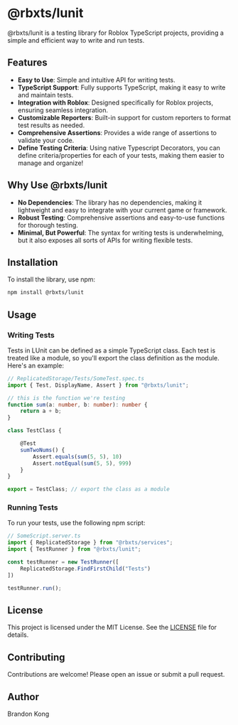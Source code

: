 # @rbxts/lunit

@rbxts/lunit is a testing library for Roblox TypeScript projects, providing a simple and efficient way to write and run tests.

## Features

- **Easy to Use**: Simple and intuitive API for writing tests.
- **TypeScript Support**: Fully supports TypeScript, making it easy to write and maintain tests.
- **Integration with Roblox**: Designed specifically for Roblox projects, ensuring seamless integration.
- **Customizable Reporters**: Built-in support for custom reporters to format test results as needed.
- **Comprehensive Assertions**: Provides a wide range of assertions to validate your code.
- **Define Testing Criteria**: Using native Typescript Decorators, you can define criteria/properties for each of your tests, making them easier to manage and organize!

## Why Use @rbxts/lunit

- **No Dependencies**: The library has no dependencies, making it lightweight and easy to integrate with your current game or framework.
- **Robust Testing**: Comprehensive assertions and easy-to-use functions for thorough testing.
- **Minimal, But Powerful**: The syntax for writing tests is underwhelming, but it also exposes all sorts of APIs for writing flexible tests.

## Installation

To install the library, use npm:

```sh
npm install @rbxts/lunit
```

## Usage

### Writing Tests

Tests in LUnit can be defined as a simple TypeScript class. Each test is treated like a module, so you'll export the class definition as the module. Here's an example:

```typescript
// ReplicatedStorage/Tests/SomeTest.spec.ts
import { Test, DisplayName, Assert } from "@rbxts/lunit";

// this is the function we're testing
function sum(a: number, b: number): number {
    return a + b;
}

class TestClass {

    @Test
    sumTwoNums() {
        Assert.equals(sum(5, 5), 10)
        Assert.notEqual(sum(5, 5), 999)
    }
}

export = TestClass; // export the class as a module
```

### Running Tests

To run your tests, use the following npm script:

```ts
// SomeScript.server.ts
import { ReplicatedStorage } from "@rbxts/services";
import { TestRunner } from "@rbxts/lunit";

const testRunner = new TestRunner([
    ReplicatedStorage.FindFirstChild("Tests")
])

testRunner.run();
```

## License

This project is licensed under the MIT License. See the [LICENSE](LICENSE) file for details.

## Contributing

Contributions are welcome! Please open an issue or submit a pull request.

## Author

Brandon Kong
